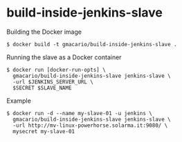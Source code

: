build-inside-jenkins-slave
==========================

Building the Docker image

    $ docker build -t gmacario/build-inside-jenkins-slave .

Running the slave as a Docker container

    $ docker run [docker-run-opts] \
      gmacario/build-inside-jenkins-slave jenkins-slave \
      -url $JENKINS_SERVER_URL \
      $SECRET $SLAVE_NAME

Example

    $ docker run -d --name my-slave-01 -u jenkins \
      gmacario/build-inside-jenkins-slave jenkins-slave \
      -url http://mv-linux-powerhorse.solarma.it:9080/ \
      mysecret my-slave-01

<!-- EOF -->
